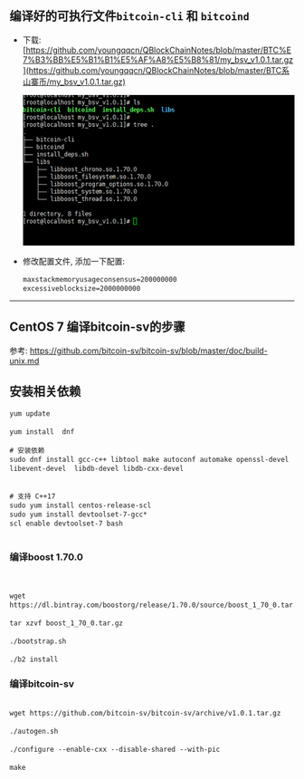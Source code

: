 ## 编译好的可执行文件`bitcoin-cli` 和 `bitcoind`



- 下载:  [https://github.com/youngqqcn/QBlockChainNotes/blob/master/BTC%E7%B3%BB%E5%B1%B1%E5%AF%A8%E5%B8%81/my_bsv_v1.0.1.tar.gz](https://github.com/youngqqcn/QBlockChainNotes/blob/master/BTC系山寨币/my_bsv_v1.0.1.tar.gz)

  ![](./img/bitcoin-sv.png)

- 修改配置文件, 添加一下配置:

  ```
  maxstackmemoryusageconsensus=200000000
  excessiveblocksize=2000000000
  ```

---



## CentOS 7 编译bitcoin-sv的步骤

参考: https://github.com/bitcoin-sv/bitcoin-sv/blob/master/doc/build-unix.md



## 安装相关依赖

```
yum update

yum install  dnf

# 安装依赖
sudo dnf install gcc-c++ libtool make autoconf automake openssl-devel libevent-devel  libdb-devel libdb-cxx-devel


# 支持 C++17
sudo yum install centos-release-scl
sudo yum install devtoolset-7-gcc*
scl enable devtoolset-7 bash


```



### 编译boost 1.70.0

```


wget https://dl.bintray.com/boostorg/release/1.70.0/source/boost_1_70_0.tar.gz

tar xzvf boost_1_70_0.tar.gz

./bootstrap.sh

./b2 install

```



### 编译bitcoin-sv

```

wget https://github.com/bitcoin-sv/bitcoin-sv/archive/v1.0.1.tar.gz

./autogen.sh

./configure --enable-cxx --disable-shared --with-pic

make
```








